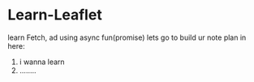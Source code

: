 # Learn-Leaflet

learn Fetch, ad using async fun(promise)
lets go to build ur note plan in here:

1. i wanna learn
2. ........
